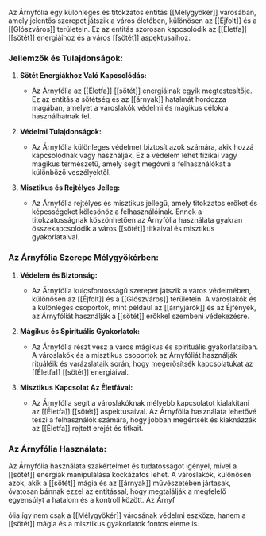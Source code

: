 Az Árnyfólia egy különleges és titokzatos entitás [[Mélygyökér]] városában, amely jelentős szerepet játszik a város életében, különösen az [[Éjfolt]] és a [[Glószváros]] területein. Ez az entitás szorosan kapcsolódik az [[Életfa]] [[sötét]] energiáihoz és a város [[sötét]] aspektusaihoz.

### Jellemzők és Tulajdonságok:

1. **Sötét Energiákhoz Való Kapcsolódás:**
   - Az Árnyfólia az [[Életfa]] [[sötét]] energiáinak egyik megtestesítője. Ez az entitás a sötétség és az [[árnyak]] hatalmát hordozza magában, amelyet a városlakók védelmi és mágikus célokra használhatnak fel.

2. **Védelmi Tulajdonságok:**
   - Az Árnyfólia különleges védelmet biztosít azok számára, akik hozzá kapcsolódnak vagy használják. Ez a védelem lehet fizikai vagy mágikus természetű, amely segít megóvni a felhasználókat a különböző veszélyektől.

3. **Misztikus és Rejtélyes Jelleg:**
   - Az Árnyfólia rejtélyes és misztikus jellegű, amely titokzatos erőket és képességeket kölcsönöz a felhasználóinak. Ennek a titokzatosságnak köszönhetően az Árnyfólia használata gyakran összekapcsolódik a város [[sötét]] titkaival és misztikus gyakorlataival.

### Az Árnyfólia Szerepe Mélygyökérben:

1. **Védelem és Biztonság:**
   - Az Árnyfólia kulcsfontosságú szerepet játszik a város védelmében, különösen az [[Éjfolt]] és a [[Glószváros]] területein. A városlakók és a különleges csoportok, mint például az [[árnyjárók]] és az Éjfények, az Árnyfóliát használják a [[sötét]] erőkkel szembeni védekezésre.

2. **Mágikus és Spirituális Gyakorlatok:**
   - Az Árnyfólia részt vesz a város mágikus és spirituális gyakorlataiban. A városlakók és a misztikus csoportok az Árnyfóliát használják rituáléik és varázslataik során, hogy megerősítsék kapcsolatukat az [[Életfa]] [[sötét]] energiáival.

3. **Misztikus Kapcsolat Az Életfával:**
   - Az Árnyfólia segít a városlakóknak mélyebb kapcsolatot kialakítani az [[Életfa]] [[sötét]] aspektusaival. Az Árnyfólia használata lehetővé teszi a felhasználók számára, hogy jobban megértsék és kiaknázzák az [[Életfa]] rejtett erejét és titkait.

### Az Árnyfólia Használata:

Az Árnyfólia használata szakértelmet és tudatosságot igényel, mivel a [[sötét]] energiák manipulálása kockázatos lehet. A városlakók, különösen azok, akik a [[sötét]] mágia és az [[árnyak]] művészetében jártasak, óvatosan bánnak ezzel az entitással, hogy megtalálják a megfelelő egyensúlyt a hatalom és a kontroll között. Az Árnyf

ólia így nem csak a [[Mélygyökér]] városának védelmi eszköze, hanem a [[sötét]] mágia és a misztikus gyakorlatok fontos eleme is.
